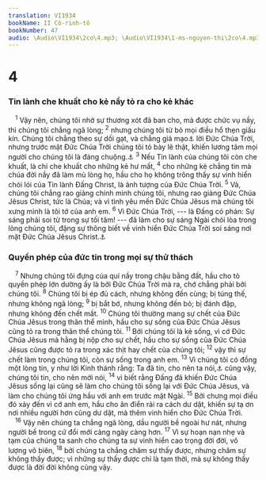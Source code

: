 ```yaml
---
translation: VI1934
bookName: II Cô-rinh-tô 
bookNumber: 47
audio: \Audio\VI1934\2co\4.mp3; \Audio\VI1934\1-ms-nguyen-thi\2co\4.mp3; \Audio\VI1934\2-ms-david-dong\2co\4.mp3
---
```


<div class="title"><h1>4</h1><h3>Tin lành che khuất cho kẻ nầy tỏ ra cho kẻ khác</h3></div>
<span class="verse 2co_4_1"> <sup>1</sup> Vậy nên, chúng tôi nhờ sự thương xót đã ban cho, mà được chức vụ nầy, thì chúng tôi chẳng ngã lòng; </span>
<span class="verse 2co_4_2"><sup>2</sup> nhưng chúng tôi từ bỏ mọi điều hổ thẹn giấu kín. Chúng tôi chẳng theo sự dối gạt, và chẳng giả mạo<a data-toggle="tooltip" data-placement="bottom" title="Ctd: xuyên tạc">⚓</a> lời Đức Chúa Trời, nhưng trước mặt Đức Chúa Trời chúng tôi tỏ bày lẽ thật, khiến lương tâm mọi người cho chúng tôi là đáng chuộng.<a data-toggle="tooltip" data-placement="bottom" title="Ctd: chúng tôi để cho mọi người nhận định về chúng tôi">⚓</a></span>
<span class="verse 2co_4_3"><sup>3</sup> Nếu Tin lành của chúng tôi còn che khuất, là chỉ che khuất cho những kẻ hư mất, </span>
<span class="verse 2co_4_4"><sup>4</sup> cho những kẻ chẳng tin mà chúa đời nầy đã làm mù lòng họ, hầu cho họ không trông thấy sự vinh hiển chói lói của Tin lành Đấng Christ, là ảnh tượng của Đức Chúa Trời. </span>
<span class="verse 2co_4_5"><sup>5</sup> Vả, chúng tôi chẳng rao giảng chính mình chúng tôi, nhưng rao giảng Đức Chúa Jêsus Christ, tức là Chúa; và vì tình yêu mến Đức Chúa Jêsus mà chúng tôi xưng mình là tôi tớ của anh em. </span>
<span class="verse 2co_4_6"><sup>6</sup> Vì Đức Chúa Trời, --- là Đấng có phán: Sự sáng phải soi từ trong sự tối tăm! --- đã làm cho sự sáng Ngài chói lòa trong lòng chúng tôi, đặng sự thông biết về vinh hiển Đức Chúa Trời soi sáng nơi mặt Đức Chúa Jêsus Christ.<a data-toggle="tooltip" data-placement="bottom" title="Sa 1:3">⚓</a><br/></span>
<div class="title"><h3>Quyền phép của đức tin trong mọi sự thử thách</h3></div>
<span class="verse 2co_4_7"> <sup>7</sup> Nhưng chúng tôi đựng của quí nầy trong chậu bằng đất, hầu cho tỏ quyền phép lớn dường ấy là bởi Đức Chúa Trời mà ra, chớ chẳng phải bởi chúng tôi. </span>
<span class="verse 2co_4_8"><sup>8</sup> Chúng tôi bị ép đủ cách, nhưng không đến cùng; bị túng thế, nhưng không ngã lòng; </span>
<span class="verse 2co_4_9"><sup>9</sup> bị bắt bớ, nhưng không đến bỏ; bị đánh đập, nhưng không đến chết mất. </span>
<span class="verse 2co_4_10"><sup>10</sup> Chúng tôi thường mang sự chết của Đức Chúa Jêsus trong thân thể mình, hầu cho sự sống của Đức Chúa Jêsus cũng tỏ ra trong thân thể chúng tôi. </span>
<span class="verse 2co_4_11"><sup>11</sup> Bởi chúng tôi là kẻ sống, vì cớ Đức Chúa Jêsus mà hằng bị nộp cho sự chết, hầu cho sự sống của Đức Chúa Jêsus cũng được tỏ ra trong xác thịt hay chết của chúng tôi; </span>
<span class="verse 2co_4_12"><sup>12</sup> vậy thì sự chết làm trong chúng tôi, còn sự sống trong anh em. </span>
<span class="verse 2co_4_13"><sup>13</sup> Vì chúng tôi có đồng một lòng tin, y như lời Kinh thánh rằng: Ta đã tin, cho nên ta nói,<a data-toggle="tooltip" data-placement="bottom" title="Thi 116:10">⚓</a> cũng vậy, chúng tôi tin, cho nên mới nói, </span>
<span class="verse 2co_4_14"><sup>14</sup> vì biết rằng Đấng đã khiến Đức Chúa Jêsus sống lại cũng sẽ làm cho chúng tôi sống lại với Đức Chúa Jêsus, và làm cho chúng tôi ứng hầu với anh em trước mặt Ngài. </span>
<span class="verse 2co_4_15"><sup>15</sup> Bởi chưng mọi điều đó xảy đến vì cớ anh em, hầu cho ân điển rải ra cách dư dật, khiến sự tạ ơn nơi nhiều người hơn cũng dư dật, mà thêm vinh hiển cho Đức Chúa Trời. <br/></span>
<span class="verse 2co_4_16"> <sup>16</sup> Vậy nên chúng ta chẳng ngã lòng, dầu người bề ngoài hư nát, nhưng người bề trong cứ đổi mới càng ngày càng hơn. </span>
<span class="verse 2co_4_17"><sup>17</sup> Vì sự hoạn nạn nhẹ và tạm của chúng ta sanh cho chúng ta sự vinh hiển cao trọng đời đời, vô lượng vô biên, </span>
<span class="verse 2co_4_18"><sup>18</sup> bởi chúng ta chẳng chăm sự thấy được, nhưng chăm sự không thấy được; vì những sự thấy được chỉ là tạm thời, mà sự không thấy được là đời đời không cùng vậy. <br/></span>
